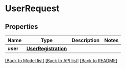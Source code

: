 # UserRequest

## Properties
Name | Type | Description | Notes
------------ | ------------- | ------------- | -------------
**user** | [**UserRegistration**](UserRegistration.md) |  | 

[[Back to Model list]](../README.md#documentation-for-models) [[Back to API list]](../README.md#documentation-for-api-endpoints) [[Back to README]](../README.md)


